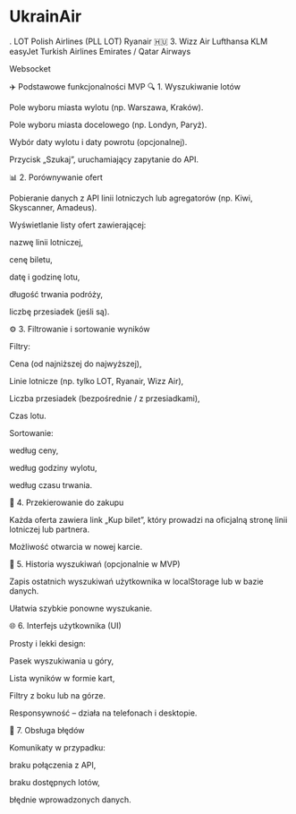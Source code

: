 # UkrainAir


. LOT Polish Airlines (PLL LOT)
Ryanair
🇭🇺 3. Wizz Air
Lufthansa
KLM
easyJet
Turkish Airlines
Emirates / Qatar Airways

Websocket



✈️ Podstawowe funkcjonalności MVP
🔍 1. Wyszukiwanie lotów

Pole wyboru miasta wylotu (np. Warszawa, Kraków).

Pole wyboru miasta docelowego (np. Londyn, Paryż).

Wybór daty wylotu i daty powrotu (opcjonalnej).

Przycisk „Szukaj”, uruchamiający zapytanie do API.

📊 2. Porównywanie ofert

Pobieranie danych z API linii lotniczych lub agregatorów (np. Kiwi, Skyscanner, Amadeus).

Wyświetlanie listy ofert zawierającej:

nazwę linii lotniczej,

cenę biletu,

datę i godzinę lotu,

długość trwania podróży,

liczbę przesiadek (jeśli są).

⚙️ 3. Filtrowanie i sortowanie wyników

Filtry:

Cena (od najniższej do najwyższej),

Linie lotnicze (np. tylko LOT, Ryanair, Wizz Air),

Liczba przesiadek (bezpośrednie / z przesiadkami),

Czas lotu.

Sortowanie:

według ceny,

według godziny wylotu,

według czasu trwania.

💸 4. Przekierowanie do zakupu

Każda oferta zawiera link „Kup bilet”, który prowadzi na oficjalną stronę linii lotniczej lub partnera.

Możliwość otwarcia w nowej karcie.

💾 5. Historia wyszukiwań (opcjonalnie w MVP)

Zapis ostatnich wyszukiwań użytkownika w localStorage lub w bazie danych.

Ułatwia szybkie ponowne wyszukanie.

🌐 6. Interfejs użytkownika (UI)

Prosty i lekki design:

Pasek wyszukiwania u góry,

Lista wyników w formie kart,

Filtry z boku lub na górze.

Responsywność – działa na telefonach i desktopie.

🧠 7. Obsługa błędów

Komunikaty w przypadku:

braku połączenia z API,

braku dostępnych lotów,

błędnie wprowadzonych danych.

